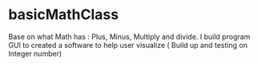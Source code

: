 # basicMathClass
Base on what Math has : Plus, Minus, Multiply and divide. I build program GUI to created a software 
to help user visualize ( Build up and testing on Integer number) 
